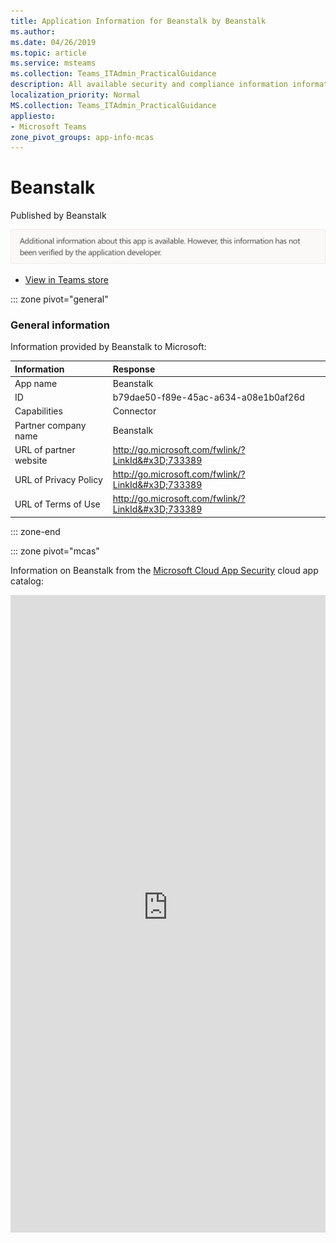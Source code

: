```yaml
---
title: Application Information for Beanstalk by Beanstalk
ms.author: 
ms.date: 04/26/2019
ms.topic: article
ms.service: msteams
ms.collection: Teams_ITAdmin_PracticalGuidance
description: All available security and compliance information information for Beanstalk, its data handling policies, its Microsoft Cloud App Security app catalog information, and security/compliance information in the CSA STAR registry.
localization_priority: Normal
MS.collection: Teams_ITAdmin_PracticalGuidance
appliesto:
- Microsoft Teams
zone_pivot_groups: app-info-mcas
---
```

# Beanstalk

Published by Beanstalk

<img alt="Non-attested image" src="./images/unattested.png" width="650"/>

* <a href="https://teams.microsoft.com/l/app/b79dae50-f89e-45ac-a634-a08e1b0af26d" target="_blank">View in Teams store</a>

::: zone pivot="general"

### General information

Information provided by Beanstalk to Microsoft:

| **Information** | **Response** |
|:----------------|:-------------|
| App name | Beanstalk |
| ID | b79dae50-f89e-45ac-a634-a08e1b0af26d |
| Capabilities | Connector |
| Partner company name | Beanstalk |
| URL of partner website | <http://go.microsoft.com/fwlink/?LinkId&#x3D;733389> |
| URL of Privacy Policy | <http://go.microsoft.com/fwlink/?LinkId&#x3D;733389> |
| URL of Terms of Use | <http://go.microsoft.com/fwlink/?LinkId&#x3D;733389> |

::: zone-end


::: zone pivot="mcas"

Information on Beanstalk from the [Microsoft Cloud App Security](https://www.microsoft.com/en-us/enterprise-mobility-security/cloud-app-security) cloud app catalog:

<iframe height='1020' title='Microsoft Cloud App Security Information' src='https://3ca685143b5b46b4b0e5266dadf2e97c.codepen.website/#/dashboard/20456' frameborder='no'  style='width: 100%;'>

<a href="https://3ca685143b5b46b4b0e5266dadf2e97c.codepen.website/#/dashboard/20456" target="_blank">View in a new tab</a>

::: zone-end

